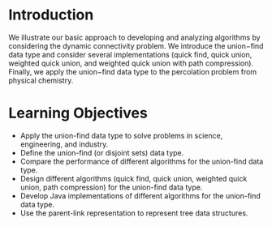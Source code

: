 # Introduction
We illustrate our basic approach to developing and analyzing algorithms by considering the dynamic connectivity problem. We introduce the union−find data type and consider several implementations (quick find, quick union, weighted quick union, and weighted quick union with path compression). Finally, we apply the union−find data type to the percolation problem from physical chemistry.
# Learning Objectives
+ Apply the union-find data type to solve problems in science, engineering, and industry.
+ Define the union-find (or disjoint sets) data type.
+ Compare the performance of different algorithms for the union-find data type.
+ Design different algorithms (quick find, quick union, weighted quick union, path compression) for the union-find data type.
+ Develop Java implementations of different algorithms for the union-find data type.
+ Use the parent-link representation to represent tree data structures.
